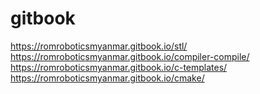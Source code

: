 # gitbook


https://romroboticsmyanmar.gitbook.io/stl/
https://romroboticsmyanmar.gitbook.io/compiler-compile/
https://romroboticsmyanmar.gitbook.io/c-templates/
https://romroboticsmyanmar.gitbook.io/cmake/

